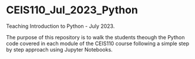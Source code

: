# CEIS110_Jul_2023_Python

Teaching Introduction to Python - July 2023.

The purpose of this repository is to walk the students theough the Python code covered in each module of the CEIS110 course
following a simple step by step approach using Jupyter Notebooks. 
